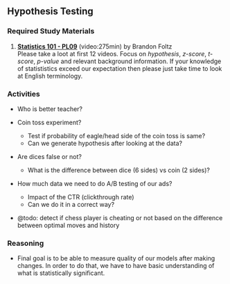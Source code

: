 ## Hypothesis Testing

### Required Study Materials

1. **[Statistics 101 - PL09](https://www.youtube.com/playlist?list=PLIeGtxpvyG-IZRHcZcOy12jp7ywuRbE7l)** (video:275min) by Brandon Foltz  <br>
  Please take a loot at first 12 videos. Focus on *hypothesis*, *z-score*, *t-score*, *p-value* and relevant background information.
  If your knowledge of statististics exceed our expectation then please just take time to look at English terminology.

### Activities

* Who is better teacher?

* Coin toss experiment?
   * Test if probability of eagle/head side of the coin toss is same?
   * Can we generate hypothesis after looking at the data?

* Are dices false or not?
   * What is the difference between dice (6 sides) vs coin (2 sides)?

* How much data we need to do A/B testing of our ads?
   * Impact of the CTR (clickthrough rate)
   * Can we do it in a correct way?

* @todo: detect if chess player is cheating or not based on the difference between optimal moves and history

### Reasoning

* Final goal is to be able to measure quality of our models after making changes. In order to do that, we have to have 
basic understanding of what is statistically significant. 

